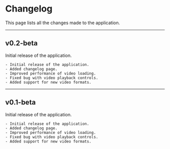 # Changelog

This page lists all the changes made to the application.

---

## v0.2-beta

Initial release of the application.

```
- Initial release of the application.
- Added changelog page.
- Improved performance of video loading.
- Fixed bug with video playback controls.
- Added support for new video formats.
```

---

## v0.1-beta

Initial release of the application.

```
- Initial release of the application.
- Added changelog page.
- Improved performance of video loading.
- Fixed bug with video playback controls.
- Added support for new video formats.
```
